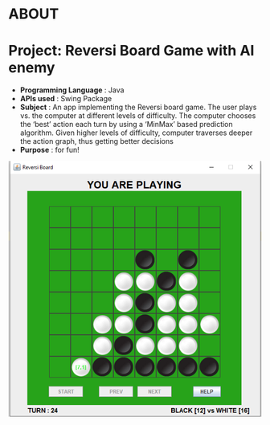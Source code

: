 
# ABOUT

# Project: Reversi Board Game with AI enemy
- <b>Programming Language</b> : Java
- <b>APIs used</b> : Swing Package
- <b>Subject</b> : An app implementing the Reversi board game. The user plays vs. the computer
at different levels of difficulty. The computer chooses the ‘best’ action each turn  by using a ‘MinMax’ based prediction algorithm. Given higher levels of difficulty, computer traverses deeper the action graph, thus getting better decisions
- <b>Purpose</b> : for fun!

![GitHub Logo](README_IMG/reversi_preview.png)
